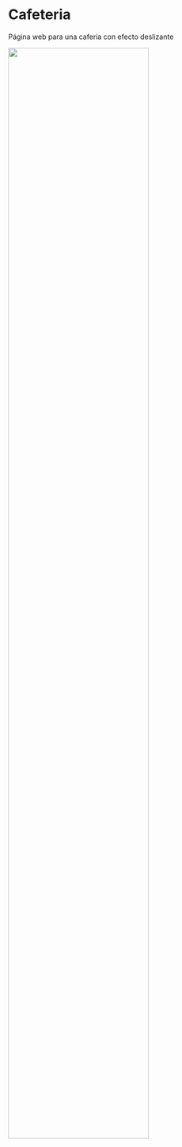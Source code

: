 # Cafeteria
Página web para una caferia con efecto deslizante

<img src="https://drive.google.com/uc?export=view&id=16ykQBmyDswS16-cQppckSkvxloPIPmoA" style="width: 75%;" />
